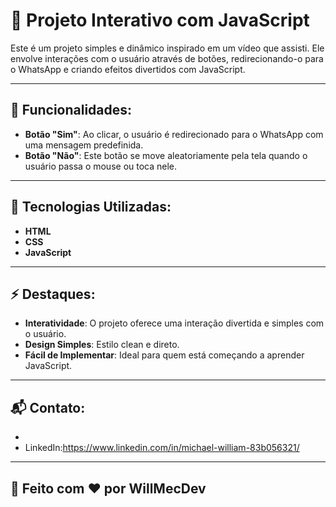 # 🚀 **Projeto Interativo com JavaScript**

Este é um projeto simples e dinâmico inspirado em um vídeo que assisti. Ele envolve interações com o usuário através de botões, redirecionando-o para o WhatsApp e criando efeitos divertidos com JavaScript.

---

## 🌟 **Funcionalidades:**

- **Botão "Sim"**: Ao clicar, o usuário é redirecionado para o WhatsApp com uma mensagem predefinida.
- **Botão "Não"**: Este botão se move aleatoriamente pela tela quando o usuário passa o mouse ou toca nele.

---

## 🔧 **Tecnologias Utilizadas:**

- **HTML**
- **CSS**
- **JavaScript**

---

## ⚡ **Destaques:**

- **Interatividade**: O projeto oferece uma interação divertida e simples com o usuário.
- **Design Simples**: Estilo clean e direto.
- **Fácil de Implementar**: Ideal para quem está começando a aprender JavaScript.

---

## 📬 **Contato:**

- 
- LinkedIn:https://www.linkedin.com/in/michael-william-83b056321/

---

## 🎉 **Feito com ❤️ por WillMecDev**
